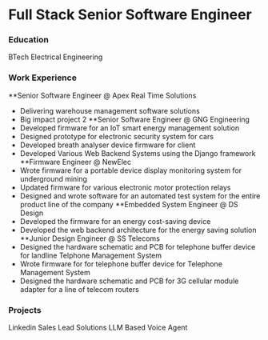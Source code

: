 # Full Stack Senior Software Engineer

### Education
BTech Electrical Engineering

### Work Experience
**Senior Software Engineer @ Apex Real Time Solutions
- Delivering warehouse management software solutions
- Big impact project 2
**Senior Software Engineer @ GNG Engineering
- Developed firmware for an IoT smart energy management solution
- Designed prototype for electronic security system for cars
- Developed breath analyser device firmware for client
- Developed Various Web Backend Systems using the Django framework
**Firmware Engineer @ NewElec
- Wrote firmware for a portable device display monitoring system for underground mining
- Updated firmware for various electronic motor protection relays
- Designed and wrote software for an automated test system for the entire product line of the company
**Embedded System Engineer @ DS Design
- Developed the firmware for an energy cost-saving device
- Developed the web backend architecture for the energy saving solution
**Junior Design Engineer @ SS Telecoms
- Designed the hardware schematic and PCB for telephone buffer device for landline Telphone Management System
- Wrote firmware for for telephone buffer device for Telephone Management System
- Designed the hardware schematic and PCB for 3G cellular module adapter for a line of telecom routers

### Projects
Linkedin Sales Lead Solutions
LLM Based Voice Agent

